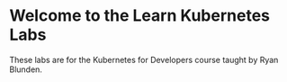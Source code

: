 # Welcome to the Learn Kubernetes Labs

These labs are for the Kubernetes for Developers course taught by Ryan Blunden.
